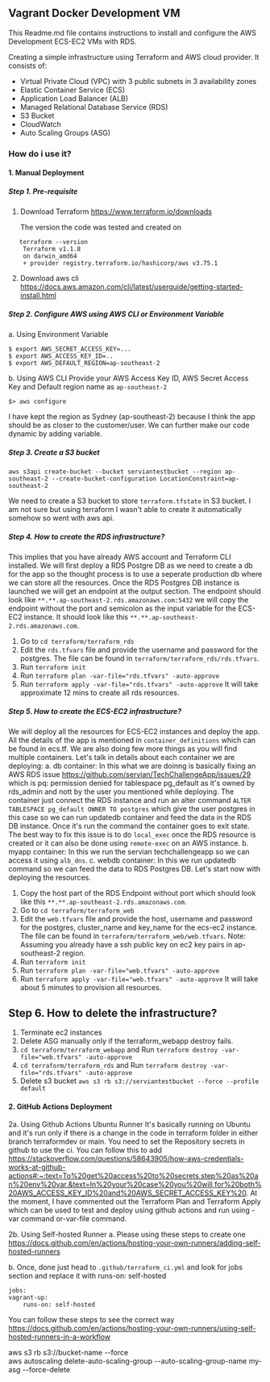 ## Vagrant Docker Development VM

This Readme.md file contains instructions to install and configure the AWS Development ECS-EC2 VMs with RDS.

Creating a simple infrastructure using Terraform and AWS cloud provider. It consists of:
- Virtual Private Cloud (VPC) with 3 public subnets in 3 availability zones
- Elastic Container Service (ECS)
- Application Load Balancer (ALB)
- Managed Relational Database Service (RDS)
- S3 Bucket
- CloudWatch
- Auto Scaling Groups (ASG)


### How do i use it? 

#### 1. Manual Deployment

##### Step 1. Pre-requisite
1. Download Terraform
   https://www.terraform.io/downloads 

   The version the code was tested and created on
```
   terraform --version
    Terraform v1.1.8
    on darwin_amd64
    + provider registry.terraform.io/hashicorp/aws v3.75.1
```
2. Download aws cli
   https://docs.aws.amazon.com/cli/latest/userguide/getting-started-install.html 

##### Step 2. Configure AWS using AWS CLI or Environment Variable

a. Using Environment Variable
```
$ export AWS_SECRET_ACCESS_KEY=...
$ export AWS_ACCESS_KEY_ID=..
$ export AWS_DEFAULT_REGION=ap-southeast-2
```

b. Using AWS CLI
Provide your AWS Access Key ID, AWS Secret Access Key and Default region name as `ap-southeast-2`
```
$> aws configure
```
I have kept the region as Sydney (ap-southeast-2) because I think the app should be as closer to the customer/user. We can further make our code dynamic by adding variable.
##### Step 3. Create a S3 bucket
```
aws s3api create-bucket --bucket serviantestbucket --region ap-southeast-2 --create-bucket-configuration LocationConstraint=ap-southeast-2
```
We need to create a S3 bucket to store ```terraform.tfstate``` in S3 bucket. I am not sure but using terraform I wasn't able to create it automatically somehow so went with aws api.
##### Step 4. How to create the RDS infrastructure?
This implies that you have already AWS account and Terraform CLI installed. We will first deploy a RDS Postgre DB as we need to create a db for the app so the thought process is to use a seperate production db where we can store all the resources. Once the RDS Postgres DB instance is launched we will get an endpoint at the output section. The endpoint should look like `**.**.ap-southeast-2.rds.amazonaws.com:5432` we will copy the endpoint without the port and semicolon as the input variable for the ECS-EC2 instance. It should look like this `**.**.ap-southeast-2.rds.amazonaws.com`.
1.  Go to `cd terraform/terraform_rds`
2. Edit the `rds.tfvars` file and provide the username and password for the postgres. The file can be found in `terraform/terraform_rds/rds.tfvars`.
3. Run `terraform init`
4. Run `terraform plan -var-file="rds.tfvars" -auto-approve`
5. Run `terraform apply -var-file="rds.tfvars" -auto-approve`
It will take approximate 12 mins to create all rds resources.

##### Step 5. How to create the ECS-EC2 infrastructure?
We will deploy all the resources for ECS-EC2 instances and deploy the app. All the details of the app is mentioned in `container_definitions` which can be found in ecs.tf. We are also doing few more things as you will find multiple containers. Let's talk in details about each container we are deploying:
a. db container: In this what we are doinng is basically fixing an AWS RDS issue https://github.com/servian/TechChallengeApp/issues/29 which is pq: permission denied for tablespace pg_default as it's owned by rds_admin and nott by the user you mentioned while deploying. The container just connect the RDS instance and run an alter command `ALTER TABLESPACE pg_default OWNER TO postgres` which give the user postgres in this case so we can run updatedb container and feed the data in the RDS DB instance. Once it's run the command the container goes to exit state. The best way to fix this issue is to do `local_exec` once the RDS resource is created or it can also be done using `remote-exec` on an AWS instance. 
b. myapp container: In this we run the servian techchallengeapp so we can access it using `alb_dns`.
c. webdb container: In this we run updatedb command so we can feed the data to RDS Postgres DB. Let's start now with deploying the resources.
1. Copy the host part of the RDS Endpoint without port which should look like this `**.**.ap-southeast-2.rds.amazonaws.com`.
2. Go to `cd terraform/terraform_web`
3. Edit the `web.tfvars` file and provide the host, username and password for the postgres, cluster_name and key_name for the ecs-ec2 instance. The file can be found in `terraform/terraform_web/web.tfvars`. 
Note: Assuming you already have a ssh public key on ec2 key pairs in ap-southeast-2 region.
4. Run `terraform init`
5. Run `terraform plan -var-file="web.tfvars" -auto-approve`
6. Run `terraform apply -var-file="web.tfvars" -auto-approve`
It will take about 5 minutes to provision all resources.
## Step 6. How to delete the infrastructure?
1. Terminate ec2 instances
2. Delete ASG manually only if the terraform_webapp destroy fails.
3. `cd terraform/terraform_webapp` and Run `terraform destroy -var-file="web.tfvars" -auto-approve`
4. `cd terraform/terraform_rds` and Run `terraform destroy -var-file="rds.tfvars" -auto-approve`
5. Delete s3 bucket `aws s3 rb s3://serviantestbucket --force --profile default` 
#### 2. GitHub Actions Deployment

2a. Using Github Actions Ubuntu Runner
    It's basically running on Ubuntu and it's run only if there is a change in the code in terraform folder in either branch terraformdev or main. You need to set the Repository secrets in github to use the ci. You can follow this to add https://stackoverflow.com/questions/58643905/how-aws-credentials-works-at-github-actions#:~:text=To%20get%20access%20to%20secrets,step%20as%20an%20env%20var.&text=In%20your%20case%20you%20will,for%20both%20AWS_ACCESS_KEY_ID%20and%20AWS_SECRET_ACCESS_KEY%20. 
    At the moment, I have commented out the Terraform Plan and Terraform Apply which can be used to test and deploy using github actions and run using -var command or-var-file command.

2b. Using Self-hosted Runner
  a. Please using these steps to create one https://docs.github.com/en/actions/hosting-your-own-runners/adding-self-hosted-runners 

  b. Once, done just head to ```.github/terraform_ci.yml``` and look for jobs section and replace it with runs-on: self-hosted

```
jobs:
vagrant-up:
    runs-on: self-hosted
```
  You can follow these steps to see the correct way https://docs.github.com/en/actions/hosting-your-own-runners/using-self-hosted-runners-in-a-workflow 







aws s3 rb s3://bucket-name --force  
aws autoscaling delete-auto-scaling-group --auto-scaling-group-name my-asg --force-delete